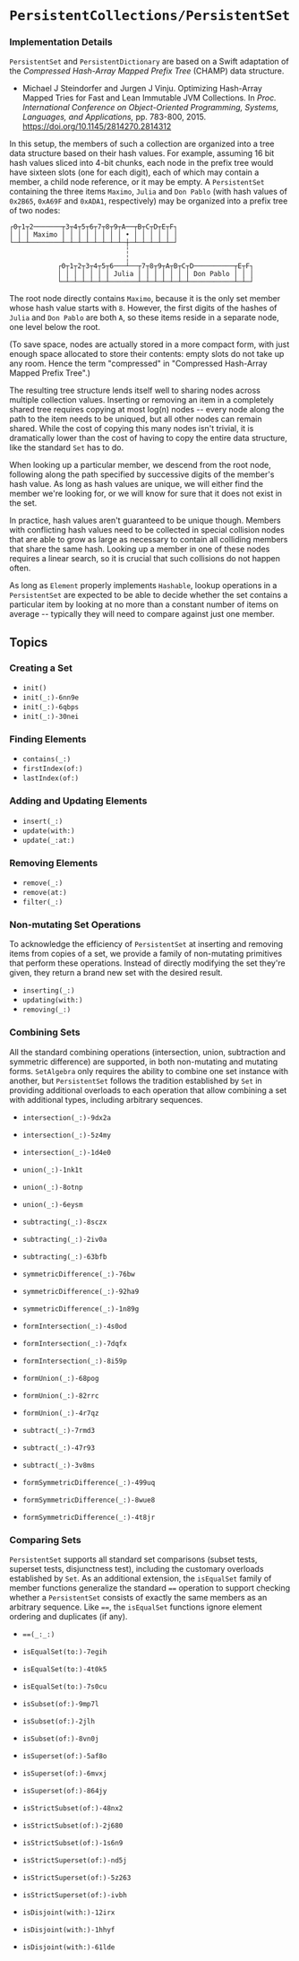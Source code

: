 # ``PersistentCollections/PersistentSet``

### Implementation Details

`PersistentSet` and `PersistentDictionary` are based on a Swift adaptation
of the *Compressed Hash-Array Mapped Prefix Tree* (CHAMP) data structure.

- Michael J Steindorfer and Jurgen J Vinju. Optimizing Hash-Array Mapped
   Tries for Fast and Lean Immutable JVM Collections. In *Proc.
   International Conference on Object-Oriented Programming, Systems,
   Languages, and Applications,* pp. 783-800, 2015.
   https://doi.org/10.1145/2814270.2814312

In this setup, the members of such a collection are organized into a tree
data structure based on their hash values. For example, assuming 16 bit hash
values sliced into 4-bit chunks, each node in the prefix tree would have
sixteen slots (one for each digit), each of which may contain a member, a
child node reference, or it may be empty. A `PersistentSet` containing the
three items `Maximo`, `Julia` and `Don Pablo` (with hash values of `0x2B65`,
`0xA69F` and `0xADA1`, respectively) may be organized into a prefix tree of
two nodes:

```
┌0┬1┬2───────┬3┬4┬5┬6┬7┬8┬9┬A──┬B┬C┬D┬E┬F┐
│ │ │ Maximo │ │ │ │ │ │ │ │ • │ │ │ │ │ │
└─┴─┴────────┴─┴─┴─┴─┴─┴─┴─┴─┼─┴─┴─┴─┴─┴─┘
                             ╎
                             ╎
            ┌0┬1┬2┬3┬4┬5┬6───┴──┬7┬8┬9┬A┬B┬C┬D──────────┬E┬F┐
            │ │ │ │ │ │ │ Julia │ │ │ │ │ │ │ Don Pablo │ │ │
            └─┴─┴─┴─┴─┴─┴───────┴─┴─┴─┴─┴─┴─┴───────────┴─┴─┘
```

The root node directly contains `Maximo`, because it is the only set member
whose hash value starts with `8`. However, the first digits of the hashes of
`Julia` and `Don Pablo` are both `A`, so these items reside in a separate
node, one level below the root.

(To save space, nodes are actually stored in a more compact form, with just
enough space allocated to store their contents: empty slots do not take up
any room. Hence the term "compressed" in "Compressed Hash-Array Mapped
Prefix Tree".)

The resulting tree structure lends itself well to sharing nodes across
multiple collection values. Inserting or removing an item in a completely
shared tree requires copying at most log(n) nodes -- every node along the
path to the item needs to be uniqued, but all other nodes can remain shared.
While the cost of copying this many nodes isn't trivial, it is dramatically
lower than the cost of having to copy the entire data structure, like the
standard `Set` has to do.

When looking up a particular member, we descend from the root node,
following along the path specified by successive digits of the member's hash
value. As long as hash values are unique, we will either find the member
we're looking for, or we will know for sure that it does not exist in the
set.

In practice, hash values aren't guaranteed to be unique though. Members with
conflicting hash values need to be collected in special collision nodes that
are able to grow as large as necessary to contain all colliding members that
share the same hash. Looking up a member in one of these nodes requires a
linear search, so it is crucial that such collisions do not happen often.

As long as `Element` properly implements `Hashable`, lookup operations in a
`PersistentSet` are expected to be able to decide whether the set contains a
particular item by looking at no more than a constant number of items on
average -- typically they will need to compare against just one member.

## Topics

### Creating a Set

- ``init()``
- ``init(_:)-6nn9e``
- ``init(_:)-6qbps``
- ``init(_:)-30nei``

### Finding Elements

- ``contains(_:)``
- ``firstIndex(of:)``
- ``lastIndex(of:)``

### Adding and Updating Elements

- ``insert(_:)``
- ``update(with:)``
- ``update(_:at:)``

### Removing Elements

- ``remove(_:)``
- ``remove(at:)``
- ``filter(_:)``

### Non-mutating Set Operations

To acknowledge the efficiency of `PersistentSet` at inserting and removing items
from copies of a set, we provide a family of non-mutating primitives that
perform these operations. Instead of directly modifying the set they're given,
they return a brand new set with the desired result.

- ``inserting(_:)``
- ``updating(with:)``
- ``removing(_:)``

### Combining Sets

All the standard combining operations (intersection, union, subtraction and
symmetric difference) are supported, in both non-mutating and mutating forms.
`SetAlgebra` only requires the ability to combine one set instance with another,
but `PersistentSet` follows the tradition established by `Set` in providing
additional overloads to each operation that allow combining a set with
additional types, including arbitrary sequences.

- ``intersection(_:)-9dx2a``
- ``intersection(_:)-5z4my``
- ``intersection(_:)-1d4e0``

- ``union(_:)-1nk1t``
- ``union(_:)-8otnp``
- ``union(_:)-6eysm``

- ``subtracting(_:)-8sczx``
- ``subtracting(_:)-2iv0a``
- ``subtracting(_:)-63bfb``

- ``symmetricDifference(_:)-76bw``
- ``symmetricDifference(_:)-92ha9``
- ``symmetricDifference(_:)-1n89g``

- ``formIntersection(_:)-4s0od``
- ``formIntersection(_:)-7dqfx``
- ``formIntersection(_:)-8i59p``

- ``formUnion(_:)-68pog``
- ``formUnion(_:)-82rrc``
- ``formUnion(_:)-4r7qz``

- ``subtract(_:)-7rmd3``
- ``subtract(_:)-47r93``
- ``subtract(_:)-3v8ms``

- ``formSymmetricDifference(_:)-499uq``
- ``formSymmetricDifference(_:)-8wue8``
- ``formSymmetricDifference(_:)-4t8jr``

### Comparing Sets

`PersistentSet` supports all standard set comparisons (subset tests, superset
tests, disjunctness test), including the customary overloads established by
`Set`. As an additional extension, the `isEqualSet` family of member functions
generalize the standard `==` operation to support checking whether a
`PersistentSet` consists of exactly the same members as an arbitrary sequence.
Like `==`, the `isEqualSet` functions ignore element ordering and duplicates (if
any).

- ``==(_:_:)`` 
- ``isEqualSet(to:)-7egih`` 
- ``isEqualSet(to:)-4t0k5`` 
- ``isEqualSet(to:)-7s0cu`` 

- ``isSubset(of:)-9mp7l`` 
- ``isSubset(of:)-2jlh`` 
- ``isSubset(of:)-8vn0j`` 

- ``isSuperset(of:)-5af8o`` 
- ``isSuperset(of:)-6mvxj`` 
- ``isSuperset(of:)-864jy`` 

- ``isStrictSubset(of:)-48nx2`` 
- ``isStrictSubset(of:)-2j680`` 
- ``isStrictSubset(of:)-1s6n9`` 

- ``isStrictSuperset(of:)-nd5j`` 
- ``isStrictSuperset(of:)-5z263``
- ``isStrictSuperset(of:)-ivbh`` 

- ``isDisjoint(with:)-12irx``
- ``isDisjoint(with:)-1hhyf``
- ``isDisjoint(with:)-61lde``
